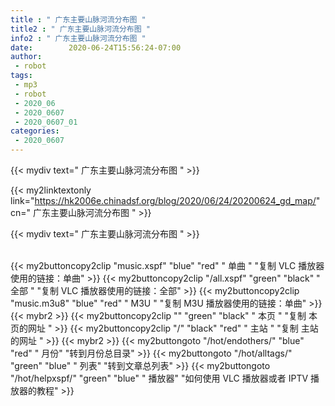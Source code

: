 ```yaml
---
title : " 广东主要山脉河流分布图 "
title2 : " 广东主要山脉河流分布图 "
info2 : " 广东主要山脉河流分布图 "
date:        2020-06-24T15:56:24-07:00
author:
 - robot
tags:
 - mp3
 - robot
 - 2020_06
 - 2020_0607
 - 2020_0607_01
categories:
 - 2020_0607
---
```


{{< mydiv text=" 广东主要山脉河流分布图 " >}}
<br>


{{< my2linktextonly link="https://hk2006e.chinadsf.org/blog/2020/06/24/20200624_gd_map/" cn=" 广东主要山脉河流分布图 " >}}

{{< mydiv text=" 广东主要山脉河流分布图 " >}}

<br>
{{< my2buttoncopy2clip "music.xspf"        "blue"   "red"    " 单曲 "  "复制 VLC 播放器使用的链接：单曲" >}} {{< my2buttoncopy2clip "/all.xspf"         "green"  "black"  " 全部 "  "复制 VLC 播放器使用的链接：全部" >}} {{< my2buttoncopy2clip "music.m3u8"        "blue"   "red"    " M3U  "    "复制 M3U 播放器使用的链接：单曲" >}} {{< mybr2 >}} {{< my2buttoncopy2clip ""                  "green"  "black"  " 本页 "    "复制 本页的网址 " >}} {{< my2buttoncopy2clip "/"                 "black"  "red"    " 主站 "    "复制 主站的网址 " >}} {{< mybr2 >}} {{< my2buttongoto      "/hot/endothers/"   "blue"   "red"    " 月份"   "转到月份总目录" >}} {{< my2buttongoto      "/hot/alltags/"     "green"  "blue"   " 列表"   "转到文章总列表" >}} {{< my2buttongoto      "/hot/helpxspf/"    "green"  "blue"   " 播放器" "如何使用 VLC 播放器或者 IPTV 播放器的教程" >}} 
